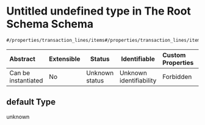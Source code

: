 # Untitled undefined type in The Root Schema Schema

```txt
#/properties/transaction_lines/items#/properties/transaction_lines/items/default
```




| Abstract            | Extensible | Status         | Identifiable            | Custom Properties | Additional Properties | Access Restrictions | Defined In                                                                                       |
| :------------------ | ---------- | -------------- | ----------------------- | :---------------- | --------------------- | ------------------- | ------------------------------------------------------------------------------------------------ |
| Can be instantiated | No         | Unknown status | Unknown identifiability | Forbidden         | Allowed               | none                | [policy_transaction.schema.json\*](../out/policy_transaction.schema.json "open original schema") |

## default Type

unknown
